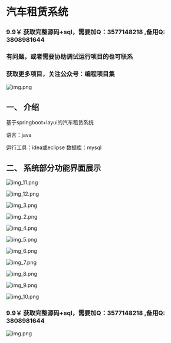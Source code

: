 # 汽车租赁系统
### 9.9￥ 获取完整源码+sql，需要加Q：3577148218 ,备用Q: 3808981644
### 有问题，或者需要协助调试运行项目的也可联系

### 获取更多项目，关注公众号：编程项目集

![img.png](img.png)
## 一、 介绍

基于springboot+layui的汽车租赁系统

语言：java

运行工具：idea或eclipse 数据库：mysql

## 二、 系统部分功能界面展示

![img_11.png](imgs/img_11.png)

![img_12.png](imgs/img_12.png)

![img_3.png](imgs/img_3.png)

![img_2.png](imgs/img_2.png)

![img_4.png](imgs/img_4.png)

![img_5.png](imgs/img_5.png)

![img_6.png](imgs/img_6.png)

![img_7.png](imgs/img_7.png)

![img_8.png](imgs/img_8.png)

![img_9.png](imgs/img_9.png)

![img_10.png](imgs/img_10.png)

### 9.9￥ 获取完整源码+sql，需要加Q：3577148218 ,备用Q: 3808981644

![img.png](imgs/img.png)

